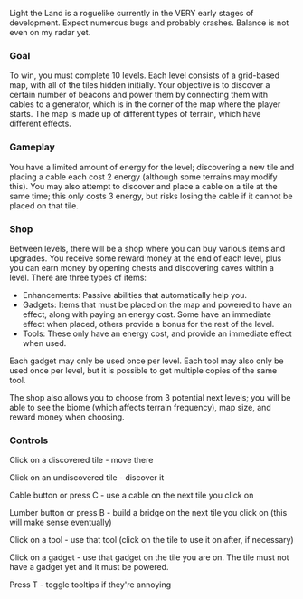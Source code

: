 Light the Land is a roguelike currently in the VERY early stages of development. Expect numerous bugs and probably crashes. Balance is not even on my radar yet.

### Goal
To win, you must complete 10 levels. Each level consists of a grid-based map, with all of the tiles hidden initially. Your objective is to discover a certain number of beacons and power them by connecting them with cables to a generator, which is in the corner of the map where the player starts. The map is made up of different types of terrain, which have different effects.

### Gameplay
You have a limited amount of energy for the level; discovering a new tile and placing a cable each cost 2 energy (although some terrains may modify this). You may also attempt to discover and place a cable on a tile at the same time; this only costs 3 energy, but risks losing the cable if it cannot be placed on that tile.

### Shop
Between levels, there will be a shop where you can buy various items and upgrades. You receive some reward money at the end of each level, plus you can earn money by opening chests and discovering caves within a level.
There are three types of items:
- Enhancements: Passive abilities that automatically help you.
- Gadgets: Items that must be placed on the map and powered to have an effect, along with paying an energy cost. Some have an immediate effect when placed, others provide a bonus for the rest of the level.
- Tools: These only have an energy cost, and provide an immediate effect when used.

Each gadget may only be used once per level. Each tool may also only be used once per level, but it is possible to get multiple copies of the same tool.

The shop also allows you to choose from 3 potential next levels; you will be able to see the biome (which affects terrain frequency), map size, and reward money when choosing.

### Controls
Click on a discovered tile - move there

Click on an undiscovered tile - discover it

Cable button or press C - use a cable on the next tile you click on

Lumber button or press B - build a bridge on the next tile you click on (this will make sense eventually)

Click on a tool - use that tool (click on the tile to use it on after, if necessary)

Click on a gadget - use that gadget on the tile you are on. The tile must not have a gadget yet and it must be powered.

Press T - toggle tooltips if they're annoying
